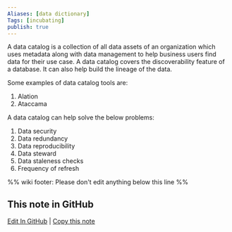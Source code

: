 ```yaml
---
Aliases: [data dictionary]
Tags: [incubating]
publish: true
---
```


A data catalog is a collection of all data assets of an organization which uses metadata along with data management to help business users find data for their use case. A data catalog covers the discoverability feature of a database. It can also help build the lineage of the data.

Some examples of data catalog tools are:

1. Alation
2. Ataccama

A data catalog can help solve the below problems:

1. Data security
2. Data redundancy
3. Data reproducibility
4. Data steward
5. Data staleness checks
6. Frequency of refresh

%% wiki footer: Please don't edit anything below this line %%

## This note in GitHub

<span class="git-footer">[Edit In GitHub](https://github.dev/data-engineering-community/data-engineering-wiki/blob/main/Concepts/Data%20Catalog.md "git-hub-edit-note") | [Copy this note](https://raw.githubusercontent.com/data-engineering-community/data-engineering-wiki/main/Concepts/Data%20Catalog.md "git-hub-copy-note") </span>
